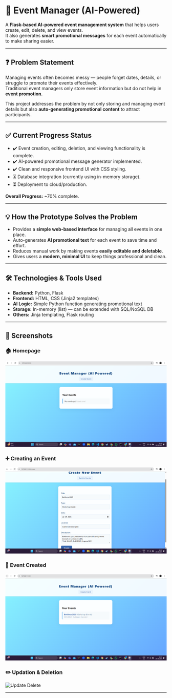 # 🚀 Event Manager (AI-Powered)

A **Flask-based AI-powered event management system** that helps users create, edit, delete, and view events.  
It also generates **smart promotional messages** for each event automatically to make sharing easier.  

---

## ❓ Problem Statement
Managing events often becomes messy — people forget dates, details, or struggle to promote their events effectively.  
Traditional event managers only store event information but do not help in **event promotion**.  

This project addresses the problem by not only storing and managing event details but also **auto-generating promotional content** to attract participants.

---

## ✅ Current Progress Status
- ✔️ Event creation, editing, deletion, and viewing functionality is complete.  
- ✔️ AI-powered promotional message generator implemented.  
- ✔️ Clean and responsive frontend UI with CSS styling.  
- ⏳ Database integration (currently using in-memory storage).  
- ⏳ Deployment to cloud/production.  

**Overall Progress:** ~70% complete.  

---

## 💡 How the Prototype Solves the Problem
- Provides a **simple web-based interface** for managing all events in one place.  
- Auto-generates **AI promotional text** for each event to save time and effort.  
- Reduces manual work by making events **easily editable and deletable**.  
- Gives users a **modern, minimal UI** to keep things professional and clean.  

---

## 🛠️ Technologies & Tools Used
- **Backend:** Python, Flask  
- **Frontend:** HTML, CSS (Jinja2 templates)  
- **AI Logic:** Simple Python function generating promotional text  
- **Storage:** In-memory (list) — can be extended with SQL/NoSQL DB  
- **Others:** Jinja templating, Flask routing  

---

## 📸 Screenshots

### 🏠 Homepage
![Homepage](screenshots/homepage.png)

### ➕ Creating an Event
![Create Event](screenshots/creating_event.png)

### 📄 Event Created
![Event Detail](screenshots/event_created.png)

### ✏️ Updation & Deletion
![Update Delete]([screenshots/update_delete.png](https://github.com/user-attachments/assets/1623fd2f-1824-43f2-9e84-302441cb51c5))

---
